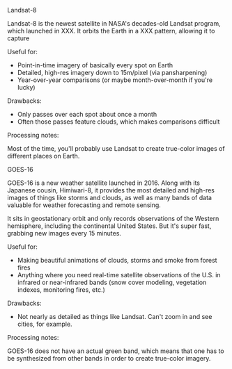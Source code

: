 Landsat-8

Landsat-8 is the newest satellite in NASA's decades-old Landsat program, which launched in XXX. It orbits the Earth in a XXX pattern, allowing it to capture

Useful for:
  * Point-in-time imagery of basically every spot on Earth
  * Detailed, high-res imagery down to 15m/pixel (via pansharpening)
  * Year-over-year comparisons (or maybe month-over-month if you're lucky)

Drawbacks:
  * Only passes over each spot about once a month
  * Often those passes feature clouds, which makes comparisons difficult

Processing notes:

Most of the time, you'll probably use Landsat to create true-color images of different places on Earth. 


GOES-16

GOES-16 is a new weather satellite launched in 2016. Along with its Japanese cousin, Himiwari-8, it provides the most detailed and high-res images of things like storms and clouds, as well as many bands of data valuable for weather forecasting and remote sensing.

It sits in geostationary orbit and only records observations of the Western hemisphere, including the continental United States. But it's super fast, grabbing new images every 15 minutes.

Useful for:
  * Making beautiful animations of clouds, storms and smoke from forest fires
  * Anything where you need real-time satellite observations of the U.S. in infrared or near-infrared bands (snow cover modeling, vegetation indexes, monitoring fires, etc.)

Drawbacks:
  * Not nearly as detailed as things like Landsat. Can't zoom in and see cities, for example.

Processing notes:

GOES-16 does not have an actual green band, which means that one has to be synthesized from other bands in order to create true-color imagery.

